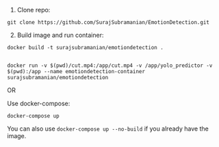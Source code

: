 1. Clone repo:

```
git clone https://github.com/SurajSubramanian/EmotionDetection.git
```

2. Build image and run container:

```
docker build -t surajsubramanian/emotiondetection .


docker run -v $(pwd)/cut.mp4:/app/cut.mp4 -v /app/yolo_predictor -v $(pwd):/app --name emotiondetection-container surajsubramanian/emotiondetection
```

OR

Use docker-compose:

```
docker-compose up
```

You can also use `docker-compose up --no-build` if you already have the image.
